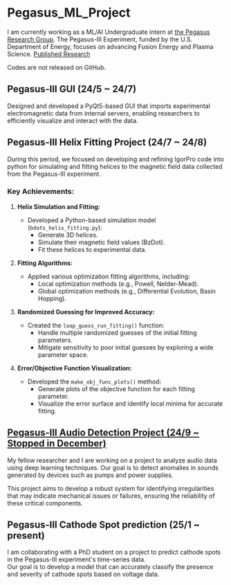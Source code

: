 # Pegasus_ML_Project

I am currently working as a ML/AI Undergraduate intern at [the Pegasus Research Group](https://pegasus.ep.wisc.edu/). 
The Pegasus-III Experiment, funded by the U.S. Department of Energy, focuses on advancing Fusion Energy and Plasma Science.
[Published Research](https://meetings.aps.org/Meeting/DPP24/Session/JP12.74)

Codes are not released on GitHub. 

## Pegasus-III GUI (24/5 ~ 24/7)
Designed and developed a PyQt5-based GUI that imports experimental electromagnetic data from internal servers, enabling researchers to efficiently visualize and interact with the data. 

## Pegasus-III Helix Fitting Project (24/7 ~ 24/8)

During this period, we focused on developing and refining IgorPro code into python for simulating and fitting helices to the magnetic field data collected from the Pegasus-III experiment. 

### Key Achievements:

1. **Helix Simulation and Fitting:**
   - Developed a Python-based simulation model (`bdots_helix_fitting.py`):
     - Generate 3D helices.
     - Simulate their magnetic field values (BzDot).
     - Fit these helices to experimental data.

2. **Fitting Algorithms:**
   - Applied various optimization fitting algorithms, including:
     - Local optimization methods (e.g., Powell, Nelder-Mead).
     - Global optimization methods (e.g., Differential Evolution, Basin Hopping).

4. **Randomized Guessing for Improved Accuracy:**
   - Created the `loop_guess_run_fitting()` function:
     - Handle multiple randomized guesses of the initial fitting parameters.
     - Mitigate sensitivity to poor initial guesses by exploring a wide parameter space.

5. **Error/Objective Function Visualization:**
   - Developed the `make_obj_func_plots()` method:
     - Generate plots of the objective function for each fitting parameter.
     - Visualize the error surface and identify local minima for accurate fitting.

## [Pegasus-III Audio Detection Project (24/9 ~ Stopped in December)](https://github.com/Bonniecoleman/Pegasus_ML_Project/tree/main/Pegasus-III%20Audio%20Detection)
My fellow researcher and I are working on a project to analyze audio data using deep learning techniques. 
Our goal is to detect anomalies in sounds generated by devices such as pumps and power supplies.

This project aims to develop a robust system for identifying irregularities that may indicate mechanical issues or failures, ensuring the reliability of these critical components. 

## Pegasus-III Cathode Spot prediction (25/1 ~ present)
I am collaborating with a PhD student on a project to predict cathode spots in the Pegasus-III experiment's time-series data.  
Our goal is to develop a model that can accurately classify the presence and severity of cathode spots based on voltage data.  
